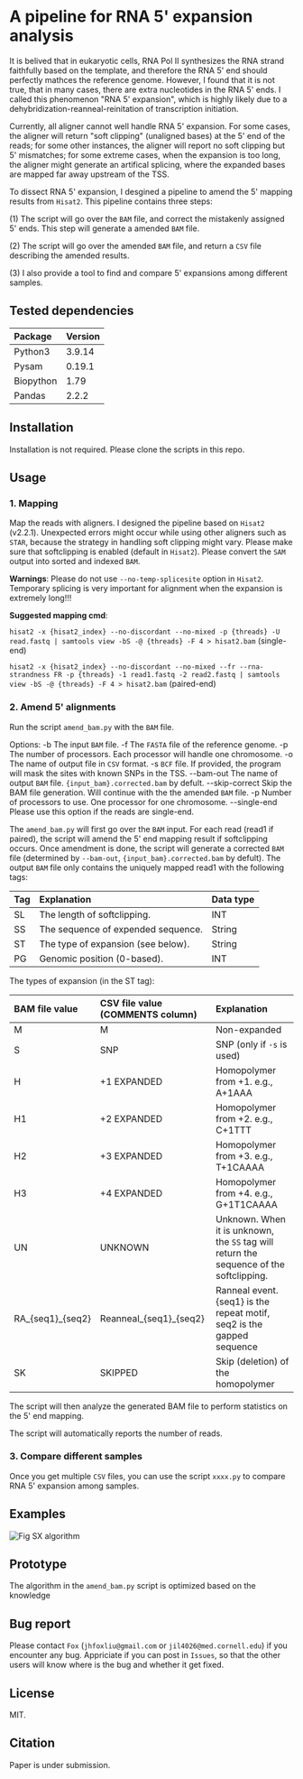 # A pipeline for RNA 5' expansion analysis

It is belived that in eukaryotic cells, RNA Pol II synthesizes the RNA strand faithfully based on the template, and therefore the RNA 5' end should perfectly mathces the reference genome. However, I found that it is not true, that in many cases, there are extra nucleotides in the RNA 5' ends. I called this phenomenon "RNA 5' expansion", which is highly likely due to a dehybridization-reanneal-reinitation of transcription initiation. 

Currently, all aligner cannot well handle RNA 5' expansion. For some cases, the aligner will return "soft clipping" (unaligned bases) at the 5' end of the reads; for some other instances, the aligner will report no soft clipping but 5' mismatches; for some extreme cases, when the expansion is too long, the aligner might generate an artifical splicing, where the expanded bases are mapped far away upstream of the TSS. 

To dissect RNA 5' expansion, I desgined a pipeline to amend the 5' mapping results from `Hisat2`. This pipeline contains three steps:

(1) The script will go over the `BAM` file, and correct the mistakenly assigned 5' ends. This step will generate a amended `BAM` file.

(2) The script will go over the amended `BAM` file, and return a `CSV` file describing the amended results.

(3) I also provide a tool to find and compare 5' expansions among different samples.

## Tested dependencies

| Package   | Version |
| :---------| :-------|
| Python3   | 3.9.14  |
| Pysam     | 0.19.1  |
| Biopython | 1.79    |
| Pandas    | 2.2.2   |


## Installation

Installation is not required. Please clone the scripts in this repo.

## Usage

### 1. Mapping

Map the reads with aligners. I designed the pipeline based on `Hisat2` (v2.2.1). Unexpected errors might occur while using other aligners such as `STAR`, because the strategy in handling soft clipping might vary. Please make sure that softclipping is enabled (default in `Hisat2`). Please convert the `SAM` output into sorted and indexed `BAM`. 

**Warnings**: Please do not use `--no-temp-splicesite` option in `Hisat2`. Temporary splicing is very important for alignment when the expansion is extremely long!!!

**Suggested mapping cmd**:

`hisat2 -x {hisat2_index} --no-discordant --no-mixed -p {threads} -U read.fastq | samtools view -bS -@ {threads} -F 4 > hisat2.bam` (single-end)

 `hisat2 -x {hisat2_index} --no-discordant --no-mixed --fr --rna-strandness FR -p {threads} -1 read1.fastq -2 read2.fastq | samtools view -bS -@ {threads} -F 4 > hisat2.bam` (paired-end)


### 2. Amend 5' alignments

Run the script `amend_bam.py` with the `BAM` file. 

Options:
    -b              The input `BAM` file.
    -f              The `FASTA` file of the reference genome.
    -p              The number of processors. Each processor will handle one chromosome.
    -o              The name of output file in `CSV` format.
    -s              `BCF` file. If provided, the program will mask the sites with known SNPs in the TSS.
    --bam-out       The name of output `BAM` file. `{input_bam}.corrected.bam` by defult.
    --skip-correct  Skip the BAM file generation. Will continue with the the amended `BAM` file.
    -p              Number of processors to use. One processor for one chromosome.
    --single-end    Please use this option if the reads are single-end.

The `amend_bam.py` will first go over the `BAM` input. For each read (read1 if paired), the script will amend the 5' end mapping result if softclipping occurs. Once amendment is done, the script will generate a corrected `BAM` file (determined by `--bam-out`, `{input_bam}.corrected.bam` by defult). The output `BAM` file only contains the uniquely mapped read1 with the following tags:

| Tag|  Explanation                       | Data type |
| :--| :----------------------------------| :-------  |
| SL |  The length of softclipping.       | INT       |
| SS |  The sequence of expended sequence.| String    |
| ST |  The type of expansion (see below).| String    |
| PG |  Genomic position (0-based).       | INT       |

The types of expansion (in the ST tag):

| BAM file value     | CSV file value (COMMENTS column) | Explanation  |
| :------------------| :--------------------------------| :----------  |
|   M                |  M                               | Non-expanded |
|   S                |  SNP                             | SNP (only if `-s` is used) | 
|   H                |  +1 EXPANDED                     | Homopolymer from +1. e.g., A+1AAA | 
|   H1               |  +2 EXPANDED                     | Homopolymer from +2. e.g., C+1TTT |
|   H2               |  +3 EXPANDED                     | Homopolymer from +3. e.g., T+1CAAAA |
|   H3               |  +4 EXPANDED                     | Homopolymer from +4. e.g., G+1T1CAAAA |
|   UN               |  UNKNOWN                         | Unknown. When it is unknown, the `SS` tag will return the sequence of the softclipping. |
|   RA_{seq1}_{seq2} |  Reanneal_{seq1}_{seq2}          | Ranneal event. {seq1} is the repeat motif, seq2 is the gapped sequence |
|   SK               |  SKIPPED                         | Skip (deletion) of the homopolymer |


The script will then analyze the generated BAM file to perform statistics on the 5' end mapping.

The script will automatically reports the number of reads.

### 3. Compare different samples

Once you get multiple `CSV` files, you can use the script `xxxx.py` to compare RNA 5' expansion among samples.


## Examples

![Fig SX algorithm](https://github.com/user-attachments/assets/39c7eab1-ebd9-4586-939e-9a7ee8c2c0f8)

## Prototype

The algorithm in the `amend_bam.py` script is optimized based on the knowledge 

## Bug report

Please contact `Fox` (`jhfoxliu@gmail.com` or `jil4026@med.cornell.edu`) if you encounter any bug. Appriciate if you can post in `Issues`, so that the other users will know where is the bug and whether it get fixed.

## License

MIT.

## Citation

Paper is under submission.
